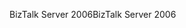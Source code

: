 <span data-ttu-id="39bb6-101">BizTalk Server 2006</span><span class="sxs-lookup"><span data-stu-id="39bb6-101">BizTalk Server 2006</span></span>
